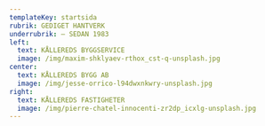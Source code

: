 ```yaml
---
templateKey: startsida
rubrik: GEDIGET HANTVERK
underrubrik: – SEDAN 1983
left:
  text: KÅLLEREDS BYGGSERVICE
  image: /img/maxim-shklyaev-rthox_cst-q-unsplash.jpg
center:
  text: KÅLLEREDS BYGG AB
  image: /img/jesse-orrico-l94dwxnkwry-unsplash.jpg
right:
  text: KÅLLEREDS FASTIGHETER
  image: /img/pierre-chatel-innocenti-zr2dp_icxlg-unsplash.jpg
---
```

